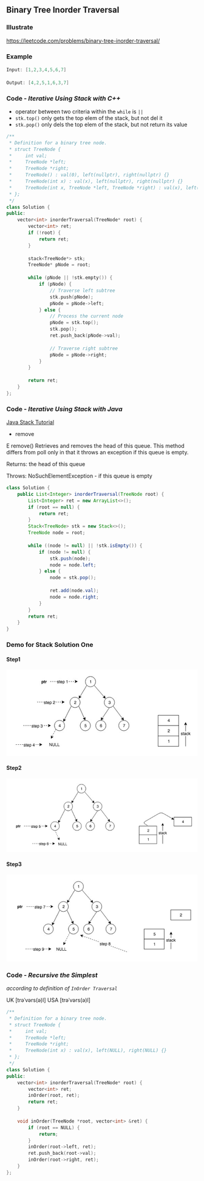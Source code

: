 ## Binary Tree Inorder Traversal
### Illustrate
<https://leetcode.com/problems/binary-tree-inorder-traversal/>

### Example
```c
Input: [1,2,3,4,5,6,7]

Output: [4,2,5,1,6,3,7]
```

### Code - _Iterative Using Stack with C++_

- operator between two criteria within the `while` is `||`
- `stk.top()` only gets the top elem of the stack, but not del it
- `stk.pop()` only dels the top elem of the stack, but not return its value

```c++
/**
 * Definition for a binary tree node.
 * struct TreeNode {
 *     int val;
 *     TreeNode *left;
 *     TreeNode *right;
 *     TreeNode() : val(0), left(nullptr), right(nullptr) {}
 *     TreeNode(int x) : val(x), left(nullptr), right(nullptr) {}
 *     TreeNode(int x, TreeNode *left, TreeNode *right) : val(x), left(left), right(right) {}
 * };
 */
class Solution {
public:
    vector<int> inorderTraversal(TreeNode* root) {
        vector<int> ret;
        if (!root) {
            return ret;
        }

        stack<TreeNode*> stk;
        TreeNode* pNode = root;

        while (pNode || !stk.empty()) {
            if (pNode) {
                // Traverse left subtree
                stk.push(pNode);
                pNode = pNode->left;
            } else {
                // Process the current node
                pNode = stk.top();
                stk.pop();
                ret.push_back(pNode->val);

                // Traverse right subtree
                pNode = pNode->right;
            }
        }

        return ret;
    }
};
```

### Code - _Iterative Using Stack with Java_
[Java Stack Tutorial](https://docs.oracle.com/javase/7/docs/api/java/util/Stack.html)

- remove

E remove()
Retrieves and removes the head of this queue. This method differs from poll only in that it throws an exception if this queue is empty.

Returns:
the head of this queue

Throws:
NoSuchElementException - if this queue is empty

```java
class Solution {
    public List<Integer> inorderTraversal(TreeNode root) {
        List<Integer> ret = new ArrayList<>();
        if (root == null) {
            return ret;
        }
        Stack<TreeNode> stk = new Stack<>();
        TreeNode node = root;

        while ((node != null) || !stk.isEmpty()) {
            if (node != null) {
                stk.push(node);
                node = node.left;
            } else {
                node = stk.pop();

                ret.add(node.val);
                node = node.right;
            }
        }
        return ret;
    }
}
```

### Demo for Stack Solution One
#### Step1
![](./res/inorder1.jpg)

#### Step2

![](./res/inorder2.jpg)

#### Step3
![](./res/inorder3.jpg)

### Code - _Recursive the Simplest_
_according to definition of `InOrder Traversal`_

UK [trəˈvərs(ə)l]  USA [trəˈvərs(ə)l]

```c++
/**
 * Definition for a binary tree node.
 * struct TreeNode {
 *     int val;
 *     TreeNode *left;
 *     TreeNode *right;
 *     TreeNode(int x) : val(x), left(NULL), right(NULL) {}
 * };
 */
class Solution {
public:
    vector<int> inorderTraversal(TreeNode* root) {
        vector<int> ret;
        inOrder(root, ret);
        return ret;
    }

    void inOrder(TreeNode *root, vector<int> &ret) {
        if (root == NULL) {
            return;
        }
        inOrder(root->left, ret);
        ret.push_back(root->val);
        inOrder(root->right, ret);
    }
};
```
